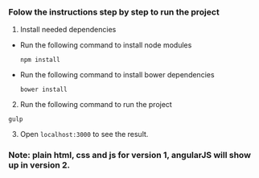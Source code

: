 ### Folow the instructions step by step to run the project

1. Install needed dependencies

  * Run the following command to install node modules

    ```npm install```

  * Run the following command to install bower dependencies

    ```bower install```


2. Run the following command to run the project

  ```gulp ```

3. Open ```localhost:3000``` to see the result.


### Note: plain html, css and js for version 1, angularJS will show up in version 2.

